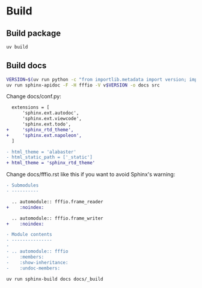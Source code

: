 # Build

## Build package

```bash
uv build
```

## Build docs

```bash
VERSION=$(uv run python -c "from importlib.metadata import version; import fffio; print(version('fffio'))")
uv run sphinx-apidoc -F -H fffio -V v$VERSION -o docs src
```

Change docs/conf.py:

```diff
  extensions = [
      'sphinx.ext.autodoc',
      'sphinx.ext.viewcode',
      'sphinx.ext.todo',
+     'sphinx_rtd_theme',
+     'sphinx.ext.napoleon',
  ]

- html_theme = 'alabaster'
- html_static_path = ['_static']
+ html_theme = 'sphinx_rtd_theme'
```

Change docs/fffio.rst like this if you want to avoid Sphinx's warning:

```diff
- Submodules
- ----------

  .. automodule:: fffio.frame_reader
+    :noindex:

  .. automodule:: fffio.frame_writer
+    :noindex:

- Module contents
- ---------------
- 
- .. automodule:: fffio
-    :members:
-    :show-inheritance:
-    :undoc-members:
```

```bash
uv run sphinx-build docs docs/_build
```
